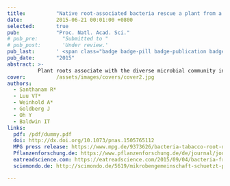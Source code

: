 ```yaml
---
title:          "Native root-associated bacteria rescue a plant from a sudden-wilt disease that emerged during continuous cropping"
date:           2015-06-21 00:01:00 +0800
selected:       true
pub:            "Proc. Natl. Acad. Sci."
# pub_pre:        "Submitted to "
# pub_post:       'Under review.'
pub_last:       ' <span class="badge badge-pill badge-publication badge-success">Spotlight</span>'
pub_date:       "2015"
abstract: >-
          Plant roots associate with the diverse microbial community in soil and can establish mutualistic relationships with microbes. Through continuous cropping of a seed-sterilized native plant, we inadvertently recapitulated a common agricultural dilemma - the accumulation of phytopathogens. Experimental inoculations of seeds with native bacterial consortium during germination significantly attenuated plant mortality, demonstrating that a plant’s opportunistic mutualistic associations with soil microbes have the potential to increase the resilience of crops.
cover:          /assets/images/covers/cover2.jpg
authors:
  - Santhanam R*
  - Luu VT*
  - Weinhold A*
  - Goldberg J
  - Oh Y
  - Baldwin IT
links:
  pdf: /pdf/dummy.pdf
  doi: http://dx.doi.org/10.1073/pnas.1505765112
  MPG press release: https://www.mpg.de/9373626/bacteria-tabacco-root-disease
  Pflanzenforschung.de: https://www.pflanzenforschung.de/de/journal/journalbeitrage/winzige-helfer-mit-grosser-wirkung-ein-mikroben-cocktai-10485
  eatreadscience.com: https://eatreadscience.com/2015/09/04/bacteria-from-tobacco-plant-roots-provide-protection-against-sudden-wilt-disease/
  sciemondo.de: http://scimondo.de/5619/mikrobengemeinschaft-schuetzt-pflanzen-vor-wurzelfaeule/

---
```

